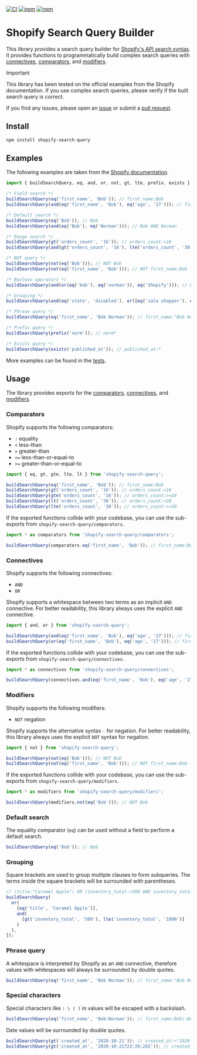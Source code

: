 [![CI](https://github.com/zirkelc/shopify-search-query/actions/workflows/ci.yml/badge.svg)](https://github.com/zirkelc/shopify-search-query/actions/workflows/ci.yml)
[![npm](https://img.shields.io/npm/v/shopify-search-query)](https://www.npmjs.com/package/shopify-search-query)
[![npm](https://img.shields.io/npm/dt/shopify-search-query)](https://www.npmjs.com/package/shopify-search-query)

# Shopify Search Query Builder

This library provides a search query builder for [Shopify's API search syntax](https://shopify.dev/docs/api/usage/search-syntax).
It provides functions to programmatically build complex search queries with [connectives](https://shopify.dev/docs/api/usage/search-syntax#connectives), [comparators](https://shopify.dev/docs/api/usage/search-syntax#comparators), and [modifiers](https://shopify.dev/docs/api/usage/search-syntax#modifiers).

> [!IMPORTANT]
> This library has been tested on the official examples from the Shopify documentation.
> If you use complex search queries, please verify if the built search query is correct.
>
> If you find any issues, please open an [issue](https://github.com/Shopify/shopify-search-query-builder/issues) or submit a [pull request](https://github.com/Shopify/shopify-search-query-builder/pulls).

## Install

```bash
npm install shopify-search-query
```

## Examples

The following examples are taken from the [Shopify documentation](https://shopify.dev/docs/api/usage/search-syntax#search-query-syntax).

```typescript
import { buildSearchQuery, eq, and, or, not, gt, lte, prefix, exists } from 'shopify-search-query';

/* Field search */
buildSearchQuery(eq('first_name', 'Bob')); // first_name:Bob
buildSearchQuery(and(eq('first_name', 'Bob'), eq('age', '27'))); // first_name:Bob AND age:27

/* Default search */
buildSearchQuery(eq('Bob')); // Bob
buildSearchQuery(and(eq('Bob'), eq('Norman'))); // Bob AND Norman

/* Range search */
buildSearchQuery(gt('orders_count', '16')); // orders_count:>16
buildSearchQuery(and(gt('orders_count', '16'), lte('orders_count', '30'))); // orders_count:>16 AND orders_count:<=30

/* NOT query */
buildSearchQuery(not(eq('Bob'))); // NOT Bob
buildSearchQuery(not(eq('first_name', 'Bob'))); // NOT first_name:Bob

/* Boolean operators */
buildSearchQuery(and(or(eq('bob'), eq('norman')), eq('Shopify'))); // bob OR norman AND Shopify

/* Grouping */
buildSearchQuery(and(eq('state', 'disabled'), or([eq('sale shopper'), eq('VIP')]))); // state:disabled AND ("sale shopper" OR VIP)

/* Phrase query */
buildSearchQuery(eq('first_name', 'Bob Norman')); // first_name:"Bob Norman"

/* Prefix query */
buildSearchQuery(prefix('norm')); // norm*

/* Exists query */
buildSearchQuery(exists('published_at')); // published_at:*
```

More examples can be found in the [tests](./test/builder.test.ts).

## Usage

The library provides exports for the [comparators](./src/comparators.ts), [connectives](./src/connectives.ts), and [modifiers](./src/modifiers.ts).

### Comparators
Shopify supports the following comparators:

- `:`   equality
- `<`   less-than
- `>`   greater-than
- `<=`  less-than-or-equal-to
- `>=`  greater-than-or-equal-to


```typescript
import { eq, gt, gte, lte, lt } from 'shopify-search-query';

buildSearchQuery(eq('first_name', 'Bob')); // first_name:Bob
buildSearchQuery(gt('orders_count', '16')); // orders_count:>16
buildSearchQuery(gte('orders_count', '16')); // orders_count:>=16
buildSearchQuery(lt('orders_count', '30')); // orders_count:<30
buildSearchQuery(lte('orders_count', '30')); // orders_count:<=30 
```

If the exported functions collide with your codebase, you can use the sub-exports from `shopify-search-query/comparators`.

```typescript
import * as comparators from 'shopify-search-query/comparators';

buildSearchQuery(comparators.eq('first_name', 'Bob')); // first_name:Bob
```

### Connectives

Shopify supports the following connectives:

- `AND`
- `OR`

Shopify supports a whitespace between two terms as an implicit `AND` connective. For better readability, this library always uses the explicit `AND` connective.

```typescript
import { and, or } from 'shopify-search-query';

buildSearchQuery(and(eq('first_name', 'Bob'), eq('age', '27'))); // first_name:Bob AND age:27
buildSearchQuery(or(eq('first_name', 'Bob'), eq('age', '27'))); // first_name:Bob OR age:27
```

If the exported functions collide with your codebase, you can use the sub-exports from `shopify-search-query/connectives`.

```typescript
import * as connectives from 'shopify-search-query/connectives';

buildSearchQuery(connectives.and(eq('first_name', 'Bob'), eq('age', '27'))); // first_name:Bob AND age:27
```

### Modifiers

Shopify supports the following modifiers:

- `NOT`   negation

Shopify supports the alternative syntax `-` for negation. For better readability, this library always uses the explicit `NOT` syntax for negation.


```typescript
import { not } from 'shopify-search-query';

buildSearchQuery(not(eq('Bob'))); // NOT Bob
buildSearchQuery(not(eq('first_name', 'Bob'))); // NOT first_name:Bob
```

If the exported functions collide with your codebase, you can use the sub-exports from `shopify-search-query/modifiers`.

```typescript
import * as modifiers from 'shopify-search-query/modifiers';

buildSearchQuery(modifiers.not(eq('Bob'))); // NOT Bob
```

### Default search

The equality comparator (`eq`) can be used without a field to perform a default search.

```typescript
buildSearchQuery(eq('Bob')); // Bob
```

### Grouping

Square brackets are used to group multiple clauses to form subqueries. The terms inside the square brackets will be surrounded with parentheses.

```typescript
// (title:"Caramel Apple") OR (inventory_total:>500 AND inventory_total:<=1000)
buildSearchQuery(
  or(
    [eq('title', 'Caramel Apple')], 
    and(
      [gt('inventory_total', '500'), lte('inventory_total', '1000')]
    )
  ),
]);
```

### Phrase query

A whitespace is interpreted by Shopify as an `AND` connective, therefore values with whitespaces will always be surrounded by double quotes.

```typescript
buildSearchQuery(eq('first_name', 'Bob Norman')); // first_name:"Bob Norman"
```

### Special characters

Special characters like `: \ ( )` in values will be escaped with a backslash.

```typescript
buildSearchQuery(eq('first_name', 'Bob:Norman')); // first_name:Bob\:Norman
```

Date values will be surrounded by double quotes.

```typescript
buildSearchQuery(gt('created_at', '2020-10-21')); // created_at:>"2020-10-21"
buildSearchQuery(gt('created_at', '2020-10-21T23:39:20Z')); // created_at:>"2020-10-21T23:39:20Z"
```
